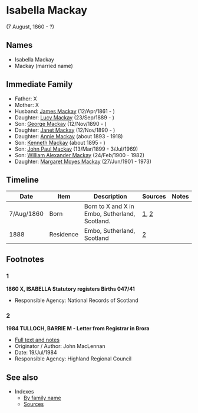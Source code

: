 ﻿---
layout: person
subject_key: i32797554
permalink: /people/i32797554
---

# Isabella Mackay
(7 August, 1860 - ?)

## Names

* Isabella Mackay
* Mackay (married name)

## Immediate Family

* Father: X
* Mother: X
* Husband: [James Mackay](./@i60572122@-james-mackay-b1861-4-12-d.md) (12/Apr/1861 - )
* Daughter: [Lucy Mackay](./@i16587624@-lucy-mackay-b1889-9-23-d.md) (23/Sep/1889 - )
* Son: [George Mackay](./@i72941728@-george-mackay-b1890-11-12-d.md) (12/Nov/1890 - )
* Daughter: [Janet Mackay](./@i22499038@-janet-mackay-b1890-11-12-d.md) (12/Nov/1890 - )
* Daughter: [Annie Mackay](./@i51252926@-annie-mackay-b1893-d1918.md) (about 1893 - 1918)
* Son: [Kenneth Mackay](./@i48909111@-kenneth-mackay-b1895-d.md) (about 1895 - )
* Son: [John Paul Mackay](./@i57646474@-john-paul-mackay-b1899-3-13-d1969-7-3.md) (13/Mar/1899 - 3/Jul/1969)
* Son: [William Alexander Mackay](./@i9383584@-william-alexander-mackay-b1900-2-24-d1982.md) (24/Feb/1900 - 1982)
* Daughter: [Margaret Moyes Mackay](./@i178005@-margaret-moyes-mackay-b1901-6-27-d1973.md) (27/Jun/1901 - 1973)

## Timeline

Date | Item | Description | Sources | Notes
---|---|---|---|---
7/Aug/1860 | Born | Born to X and X in Embo, Sutherland, Scotland. | [1](#1), [2](#2) | 
1888 | Residence | Embo, Sutherland, Scotland | [2](#2) | 

## Footnotes

### 1

**1860 X, ISABELLA Statutory registers Births 047/41**

* Responsible Agency: National Records of Scotland

### 2

**1984 TULLOCH, BARRIE M - Letter from Registrar in Brora**

* [Full text and notes](../sources/@s94133243@-1984-tulloch,-barrie-m-letter-from-registrar-in-brora.md)
* Originator / Author: John MacLennan
* Date: 19/Jul/1984
* Responsible Agency: Highland Regional Council


## See also

- Indexes
  - [By family name](../index-by-family-name.md)
  - [Sources](../index-of-sources-by-title.md)
